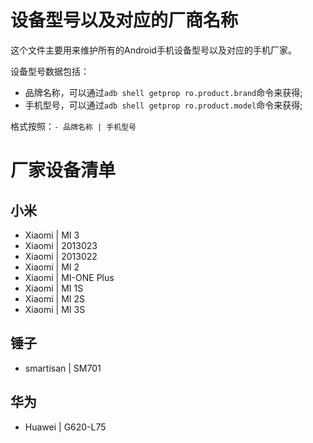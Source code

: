 设备型号以及对应的厂商名称
=========================

这个文件主要用来维护所有的Android手机设备型号以及对应的手机厂家。

设备型号数据包括：
- 品牌名称，可以通过`adb shell getprop ro.product.brand`命令来获得;
- 手机型号，可以通过`adb shell getprop ro.product.model`命令来获得;

格式按照：`- 品牌名称 | 手机型号`

厂家设备清单
============

## 小米

- Xiaomi | MI 3
- Xiaomi | 2013023
- Xiaomi | 2013022
- Xiaomi | MI 2
- Xiaomi | MI-ONE Plus
- Xiaomi | MI 1S
- Xiaomi | MI 2S
- Xiaomi | MI 3S

## 锤子

- smartisan | SM701

## 华为

- Huawei | G620-L75
